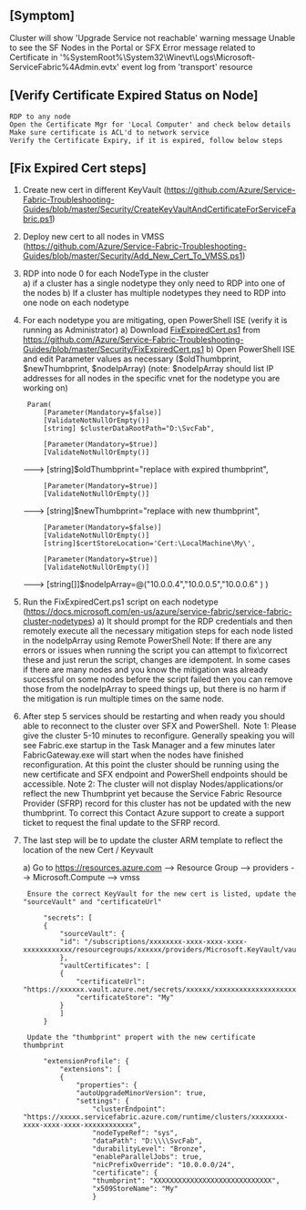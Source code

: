 ## [Symptom] 
   Cluster will show 'Upgrade Service not reachable' warning message 
   Unable to see the SF Nodes in the Portal or SFX 
   Error message related to Certificate in  '%SystemRoot%\System32\Winevt\Logs\Microsoft-ServiceFabric%4Admin.evtx'  event log from 'transport' resource  

## [Verify Certificate Expired Status on Node]
    RDP to any node
    Open the Certificate Mgr for 'Local Computer' and check below details  
    Make sure certificate is ACL'd to network service  
    Verify the Certificate Expiry, if it is expired, follow below steps  

## [Fix Expired Cert steps] 

1. Create new cert in different KeyVault (https://github.com/Azure/Service-Fabric-Troubleshooting-Guides/blob/master/Security/CreateKeyVaultAndCertificateForServiceFabric.ps1) 

2. Deploy new cert to all nodes in VMSS (https://github.com/Azure/Service-Fabric-Troubleshooting-Guides/blob/master/Security/Add_New_Cert_To_VMSS.ps1) 

3. RDP into node 0 for each NodeType in the cluster  
    a) if a cluster has a single nodetype they only need to RDP into one of the nodes 
    b) If a cluster has multiple nodetypes they need to RDP into one node on each nodetype 
 
4. For each nodetype you are mitigating, open PowerShell ISE (verify it is running as Administrator) 
    a) Download [FixExpiredCert.ps1](../blob/master/Security/FixExpiredCert.ps1) from https://github.com/Azure/Service-Fabric-Troubleshooting-Guides/blob/master/Security/FixExpiredCert.ps1
    b) Open PowerShell ISE and edit Parameter values as necessary ($oldThumbprint, $newThumbprint, $nodeIpArray)
       (note: $nodeIpArray should list IP addresses for all nodes in the specific vnet for the nodetype you are working on) 

        Param(
            [Parameter(Mandatory=$false)]
            [ValidateNotNullOrEmpty()]
            [string] $clusterDataRootPath="D:\SvcFab",

            [Parameter(Mandatory=$true)]
            [ValidateNotNullOrEmpty()]
    --->    [string]$oldThumbprint="replace with expired thumbprint",

            [Parameter(Mandatory=$true)]
            [ValidateNotNullOrEmpty()]
    --->    [string]$newThumbprint="replace with new thumbprint",

            [Parameter(Mandatory=$false)]
            [ValidateNotNullOrEmpty()]
            [string]$certStoreLocation='Cert:\LocalMachine\My\',

            [Parameter(Mandatory=$true)]
            [ValidateNotNullOrEmpty()]
    --->    [string[]]$nodeIpArray=@("10.0.0.4","10.0.0.5","10.0.0.6" )
        )

5. Run the FixExpiredCert.ps1 script on each nodetype (https://docs.microsoft.com/en-us/azure/service-fabric/service-fabric-cluster-nodetypes)
    a) It should prompt for the RDP credentials and then remotely execute all the necessary mitigation steps for each node listed in the nodeIpArray using Remote PowerShell
        Note: If there are any errors or issues when running the script you can attempt to fix\correct these and just rerun the script, changes are idempotent.  In some cases if there are many nodes and you know the mitigation was already successful on some nodes before the script failed then you can remove those from the nodeIpArray to speed things up, but there is no harm if the mitigation is run multiple times on the same node. 
 
6. After step 5 services should be restarting and when ready you should able to reconnect to the cluster over SFX and PowerShell.  
    Note 1: Please give the cluster 5-10 minutes to reconfigure.  Generally speaking you will see Fabric.exe startup in the Task Manager and a few minutes later FabricGateway.exe will start when the nodes have finished reconfiguration.  At this point the cluster should be running using the new certificate and SFX endpoint and PowerShell endpoints should be accessible. 
    Note 2: The cluster will not display Nodes/applications/or reflect the new Thumbprint yet because the Service Fabric Resource Provider (SFRP) record for this cluster has not be updated with the new thumbprint.  To correct this Contact Azure support to create a support ticket to request the final update to the SFRP record.   
 
7. The last step will be to update the cluster ARM template to reflect the location of the new Cert / Keyvault 

    a) Go to https://resources.azure.com --> Resource Group --> providers --> Microsoft.Compute --> vmss 

        Ensure the correct KeyVault for the new cert is listed, update the "sourceVault" and "certificateUrl"

            "secrets": [
            {
                "sourceVault": {
                "id": "/subscriptions/xxxxxxxx-xxxx-xxxx-xxxx-xxxxxxxxxxxx/resourcegroups/xxxxxx/providers/Microsoft.KeyVault/vaults/xxxxxxxx"
                },
                "vaultCertificates": [
                {
                    "certificateUrl": "https://xxxxxx.vault.azure.net/secrets/xxxxxx/xxxxxxxxxxxxxxxxxxxxxxxxxxxxxxxx",
                    "certificateStore": "My"
                }
                ]
            }

        Update the "thumbprint" propert with the new certificate thumbprint 

            "extensionProfile": {
                "extensions": [
                {
                    "properties": {
                    "autoUpgradeMinorVersion": true,
                    "settings": {
                        "clusterEndpoint": "https://xxxxx.servicefabric.azure.com/runtime/clusters/xxxxxxxx-xxxx-xxxx-xxxx-xxxxxxxxxxxx",
                        "nodeTypeRef": "sys",
                        "dataPath": "D:\\\\SvcFab",
                        "durabilityLevel": "Bronze",
                        "enableParallelJobs": true,
                        "nicPrefixOverride": "10.0.0.0/24",
                        "certificate": {
                        "thumbprint": "XXXXXXXXXXXXXXXXXXXXXXXXXXXXX",
                        "x509StoreName": "My"
                        }
